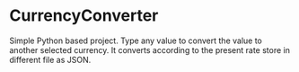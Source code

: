 # CurrencyConverter
Simple Python based project. Type any value to convert the value to another selected currency. It converts according to the present rate store in different file as JSON.
